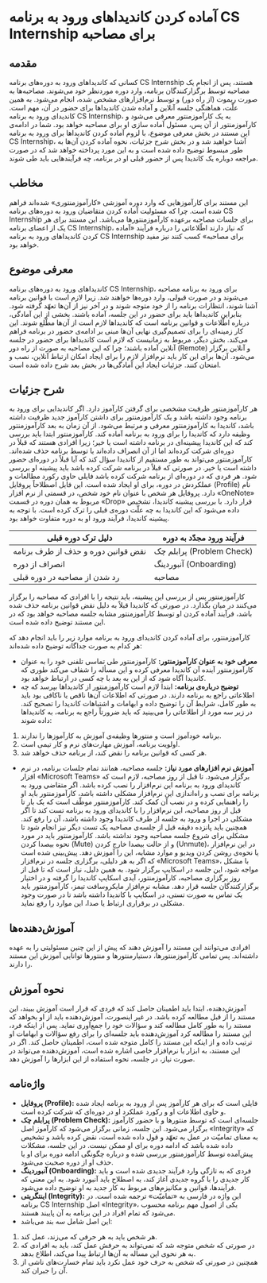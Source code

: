 # آماده کردن کاندیداهای ورود به برنامه CS Internship برای مصاحبه

## مقدمه

کسانی که کاندیداهای ورود به دوره‌‌های برنامه CS Internship هستند، پس از انجام یک مصاحبه توسط برگزارکنندگان برنامه، وارد دوره‌ موردنظر خود می‌شوند. مصاحبه‌ها به صورت ریموت (از راه دور) و توسط نرم‌افزارهای مشخص شده، انجام می‌شود. به همین علّت، هماهنگی جلسه آنلاین و آماده شدن کاندیداها برای حضور در آن، مهم است. کاندیدای ورود به برنامه CS Internship، به یک کارآموزمنتور معرفی می‌شود و کارآموزمنتور از آن پس، مسئول آماده سازی او برای مصاحبه خواهد بود. شما در ادامه‌ی این مستند در بخش معرفی موضوع، با لزوم آماده کردن کاندیداها برای ورود به برنامه CS Internship، آشنا خواهید شد و در بخش شرح جزئیات، نحوه آماده کردن آن‌ها به طور مبسوط توضیح داده شده است و به این مورد پرداخته خواهد شد که در صورت مراجعه‌ دوباره‌ یک کاندیدا پس از حضور قبلی او در برنامه، چه فرآیندهایی باید طی شوند.

## مخاطب

این مستند برای کارآموزهایی که وارد دوره آموزشی «کارآموزمنتوری» شده‌اند فراهم شده است. چرا که مسئولیت آماده کردن متقاضیان ورود به دوره‌های برنامه CS Internship برای جلسات مصاحبه برعهده کارآموزمنتورها می‌باشد. این مستند برای هر یک از اعضای برنامه CS Internship، که نیاز دارند اطّلاعاتی را درباره فرآیند «آماده کردن کاندیداهای ورود به برنامه CS Internship برای مصاحبه» کسب کنند نیز مفید خواهد بود.

## معرفی موضوع

کاندیداهای ورود به دوره‌های برنامه CS Internship، برای ورود به برنامه مصاحبه می‌شوند و در صورت قبولی، وارد دوره‌ها خواهند شد. زیرا لازم است با قوانین برنامه آشنا شوند، انتظارات برنامه را از خود متوجه شوند و در آخر نیز از آن‌ها تعهّد گرفته شود. بنابراین کاندیداها باید برای حضور در این جلسه، آماده باشند. بخشی از این آمادگی، درباره‌ اطّلاعات و قوانین برنامه است که کاندیداها لازم است از آن‌ها مطّلع شوند. این کار زمینه‌ای را برای تصمیم‌گیری نهایی آن‌ها مبنی بر ادامه‌ی حضور در برنامه فراهم می‌کند. بخش دیگر، مربوط به زمانیست که لازم است کاندیداها برای حضور در جلسه آنلاین آماده باشند؛ چرا که این مصاحبه به صورت از راه دور (Remote) و آنلاین برگزار می‌شود. آن‌ها برای این کار باید نرم‌افزار لازم را برای ایجاد امکان ارتباط آنلاین، نصب و امتحان کنند. جزئیات ایجاد این آمادگی‌ها در بخش بعد شرح داده شده است.

## شرح جزئیات

هر کارآموزمنتور ظرفیت مشخصی برای گرفتن کارآموز دارد. اگر کاندیدایی برای ورود به برنامه وجود داشته باشد و یک کارآموزمنتور برای داشتن کارآموز جدید ظرفیت داشته باشد، کاندیدا به کارآموزمنتور معرفی و مرتبط می‌شود. از آن زمان به بعد کارآموزمنتور وظیفه دارد که کاندیدا را برای ورود به برنامه آماده کند. کارآموزمنتور ابتدا باید بررسی کند که این کاندیدا پیشینه‌ای در برنامه داشته است یا خیر؛ زیرا افرادی هستند که قبلاً در دوره‌ای شرکت کرده‌اند اما از آن انصراف داده‌اند یا توسط برنامه حذف شده‌اند. کارآموزمنتور می‌تواند به طور مستقیم از کاندیدا سؤال کند که آیا قبلاً در دوره‌ای حضور داشته است یا خیر. در صورتی که قبلاً در برنامه شرکت کرده باشد باید پیشینه‌ او بررسی شود. هر فردی که در دوره‌ای از برنامه شرکت کرده باشد فایلی حاوی رکورد مطالعات و عملکردش در دوره، برای او ایجاد شده است. این فایل اصطلاحاً پروفایل (Profile) نام دارد. پروفایل هر شخص با عنوان نام خود شخص، در قسمتی از نرم افزار «OneNote» مربوط به همان دوره در قسمت «Drop» قرار دارد. با بررسی پیشینه کاندیدا، تشخیص داده می‌شود که این کاندیدا به چه علّت دوره‌ی قبلی را ترک کرده است. با توجه به پیشینه‌ کاندیدا، فرآیند ورود او به دوره متفاوت خواهد بود.

| دلیل ترک دوره‌ قبلی | فرآیند ورود مجدّد به دوره |
| --- | --- |
| نقض قوانین دوره و حذف از طرف برنامه | پرابلم چک (Problem Check) |
| انصراف از دوره | آنبوردینگ (Onboarding) |
| رد شدن از مصاحبه در دوره‌ قبلی | مصاحبه |

کارآموزمنتور پس از بررسی این پیشینه، باید نتیجه را با افرادی که مصاحبه را برگزار می‌کنند در میان بگذارد. در صورتی که کاندیدا قبلاً به دلیل نقض قوانین برنامه حذف شده باشد، فرآیند آماده کردن او توسط کارآموزمنتور مشابه جلسه‌ مصاحبه خواهد بود که در این مستند توضیح داده شده است.

کارآموزمنتور، برای آماده کردن کاندیدای ورود به برنامه موارد زیر را باید انجام دهد که هر کدام به صورت جداگانه توضیح داده شده‌اند:

- **معرفی خود به عنوان کارآموزمنتور:** کارآموزمنتور طی تماسی تلفنی خود را به عنوان کارآموزمنتور آینده‌ آن کاندیدا معرفی کرده و این مسأله را شفاف می‌کند طوری که کاندیدا آگاه شود که از این به بعد با چه کسی در ارتباط خواهد بود.
- **توضیح درباره‌ی برنامه:** ابتدا لازم است کارآموزمنتور از کاندیداها بپرسد که چه اطلاعاتی راجع به برنامه دارند. در صورتی که اطلاعات آن‌ها ناقص یا ناکافی بود باید به طور کامل، شرایط آن را توضیح داده و ابهامات و اشتباهات کاندیدا را تصحیح کند. در زیر سه مورد از اطلاعاتی را می‌بینید که باید ضرورتاً راجع به برنامه، به کاندیداها داده شوند:

1. برنامه خودآموز است و منتورها وظیفه‌ی آموزش به کارآموزها را ندارند.
2. اولویت برنامه، آموزش مهارت‌های نرم و کار تیمی است.
3. هر کسی که قوانین برنامه را نقض کند، از برنامه حذف خواهد شد.

- **آموزش نرم افزارهای مورد نیاز:** جلسه مصاحبه، همانند تمام جلسات برنامه، در نرم افزار «Microsoft Teams» برگزار می‌شود. تا قبل از روز مصاحبه، لازم است که کاندیدای ورود به برنامه این نرم‌افزار را نصب کرده باشد. اگر متقاضی ورود به برنامه برای نصب و راه‌اندازی این نرم‌افزار مشکلی داشته باشد، کارآموزمنتور باید او را راهنمایی کرده و در نصب آن کمک کند. کارآموزمنتور موظّف است که یک‌ بار تا قبل از روز مصاحبه، این نرم‌افزار را با کاندیدای ورود به برنامه تست کند تا اگر مشکلی در اجرا و ورود به جلسه از طرف کاندیدا وجود داشته باشد، آن را رفع کند. همچنین باید پانزده دقیقه قبل از جلسه‌ی مصاحبه یک تست دیگر نیز انجام شود تا مشکلی برای شروع جلسه‌ مصاحبه وجود نداشته باشد. کارآموزمنتور باید در مورد نحوه‌ بیصدا کردن (Mute) و از حالت بیصدا خارج کردن (Unmute)، در این نرم‌افزار یا نحوه‌ی روشن کردن ویدیو و موارد مشابه، این را آموزش دهد. پیش‌بینی شده است که اگر به هر دلیلی، برگزاری جلسه در نرم‌افزار «Microsoft Teams»، با مشکل مواجه شود، این جلسه در اسکایپ برگزار شود. به همین دلیل، نیاز است که تا قبل از روز برگزاری مصاحبه، کارآموزمنتور، آیدی اسکایپ کاندیدا را گرفته و در اختیار برگزارکنندگان جلسه قرار دهد. مشابه نرم‌افزار مایکروسافت تیمز، کارآموزمنتور باید یک تماس به صورت تستی، در اسکایپ با کاندیدا داشته باشد تا در صورت وجود مشکلی در برقراری ارتباط یا صدا، این موارد را رفع نماید.

## آموزش‌دهنده‌ها

افرادی می‌توانند این مستند را آموزش دهند که پیش از این چنین مسئولیتی را به عهده داشته‌اند. پس تمامی کارآموزمنتورها، دستیارمنتورها و منتورها توانایی آموزش این مستند را دارند.

## نحوه آموزش

آموزش‌دهنده، ابتدا باید اطمینان حاصل کند که فردی که قرار است آموزش ببیند، این مستند را از قبل مطالعه کرده باشد. در غیر اینصورت، آموزش‌دهنده باید از او بخواهد که مستند را به طور کامل مطالعه کند و سؤالات خود را جمع‌آوری نماید. پس از اینکه فرد، این مستند را مطالعه کرد آموزش‌دهنده باید جلسه‌ای را برای رفع سؤالات و ابهامات او ترتیب داده و از اینکه این مستند را کامل متوجه شده است، اطمینان حاصل کند. اگر در این مستند، به ابزار یا نرم‌افزار خاصی اشاره شده است، آموزش‌دهنده می‌تواند در صورت نیاز، در جلسه، نحوه‌ استفاده از این ابزارها را آموزش دهد.

## واژه‌نامه

- **پروفایل (Profile):** فایلی است که برای هر کارآموز پس از ورود به برنامه ایجاد شده و حاوی اطلاعات او و رکورد عملکرد او در دوره‌ای که شرکت کرده است.
- **پرابلم‌ چک (Problem Check):** جلسه‌ای است که توسط منتورها و با حضور کارآموز برگزار می‌شود. این جلسه، زمانی برگزار می‌شود که کارآموز اصل «Integrity» که به معنای تمامیّت در عمل به تعهّد و قول داده شده است، نقض کرده باشد و تشخیص داده شده باشد که ادامه‌ دوره برای او ممکن نیست. در این جلسه، مشکلات پیش‌آمده توسط کارآموزمنتور بررسی شده و درباره‌ چگونگی ادامه‌ دوره برای او یا حذف او از دوره صحبت می‌شود.
- **آنبوردینگ (Onboarding):** فردی که به تازگی وارد فرآیند جدیدی شده است و باید کار جدیدی را با گروه جدیدی آغاز کند، به اصطلاح باید آنبورد شود. به این معنی که فرآیند‌ها، قوانین و مکانیزم‌های مربوط به کار جدید به او توضیح داده می‌شود.
- **اینتگریتی (Integrity):** این واژه در فارسی به «تمامیّت» ترجمه شده است. در برنامه CS Internship اصل «Integrity»، یکی از اصول مهم برنامه محسوب می‌شود که تمام افراد در این برنامه به آن پایبند هستند.
- این اصل شامل سه بند می‌باشد:

1. هر شخص باید به هر حرفی که می‌زند، عمل کند.
2. در صورتی که شخص متوجه شد که نمی‌تواند به حرفش عمل کند، باید به افرادی که به هر نحوی این مساله به آن‌ها ارتباط پیدا می‌کند، اطلاع بدهد.
3. همچنین در صورتی که شخص به حرف خود عمل نکرد باید تمام خسارت‌های ناشی از آن را جبران کند.
